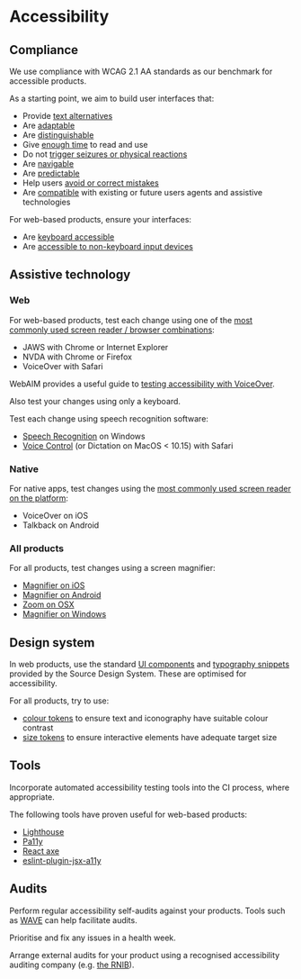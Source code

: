 # Accessibility

## Compliance

We use compliance with WCAG 2.1 AA standards as our benchmark for accessible products.

As a starting point, we aim to build user interfaces that:

- Provide [text alternatives](https://www.w3.org/TR/WCAG21/#text-alternatives)
- Are [adaptable](https://www.w3.org/TR/WCAG21/#adaptable)
- Are [distinguishable](https://www.w3.org/TR/WCAG21/#distinguishable)
- Give [enough time](https://www.w3.org/TR/WCAG21/#enough-time) to read and use
- Do not [trigger seizures or physical reactions](https://www.w3.org/TR/WCAG21/#seizures-and-physical-reactions)
- Are [navigable](https://www.w3.org/TR/WCAG21/#navigable)
- Are [predictable](https://www.w3.org/TR/WCAG21/#navigable)
- Help users [avoid or correct mistakes](https://www.w3.org/TR/WCAG21/#input-assistance)
- Are [compatible](https://www.w3.org/TR/WCAG21/#compatible) with existing or future users agents and assistive technologies

For web-based products, ensure your interfaces:

- Are [keyboard accessible](https://www.w3.org/TR/WCAG21/#compatible)
- Are [accessible to non-keyboard input devices](https://www.w3.org/TR/WCAG21/#input-modalities)

## Assistive technology

### Web

For web-based products, test each change using one of the [most commonly used screen reader / browser combinations](https://webaim.org/projects/screenreadersurvey8/#browsercombos):

- JAWS with Chrome or Internet Explorer
- NVDA with Chrome or Firefox
- VoiceOver with Safari

WebAIM provides a useful guide to [testing accessibility with VoiceOver](https://webaim.org/articles/voiceover/).

Also test your changes using only a keyboard.

Test each change using speech recognition software:

- [Speech Recognition][speech-recognition] on Windows
- [Voice Control][voice-control] (or Dictation on MacOS < 10.15) with Safari

[speech-recognition]: https://support.microsoft.com/en-gb/help/12427
[voice-control]: https://support.apple.com/en-gb/guide/mac-help/mh40719/10.15/mac/10.15

### Native

For native apps, test changes using the [most commonly used screen reader on the platform](https://webaim.org/projects/screenreadersurvey8/#mobilescreenreaders):

- VoiceOver on iOS
- Talkback on Android

### All products

For all products, test changes using a screen magnifier:

- [Magnifier on iOS](https://support.apple.com/en-gb/HT209517)
- [Magnifier on Android](https://support.google.com/accessibility/android/answer/6006949?hl=en-GB)
- [Zoom on OSX](https://support.apple.com/en-gb/guide/mac-help/mh40579/10.15/mac/10.15)
- [Magnifier on Windows](https://support.microsoft.com/en-gb/help/11542/windows-use-magnifier-to-make-things-easier-to-see)

## Design system

In web products, use the standard [UI components][ui-components] and [typography snippets][typography-snippets] provided by the Source Design System. These are optimised for accessibility.

For all products, try to use:

- [colour tokens][colour-tokens] to ensure text and iconography have suitable colour contrast
- [size tokens][size-tokens] to ensure interactive elements have adequate target size

[ui-components]: https://www.theguardian.design/2a1e5182b/p/77ee17-overview
[typography-snippets]: https://www.theguardian.design/2a1e5182b/p/95d5d0-code
[colour-tokens]: https://www.theguardian.design/2a1e5182b/p/1377a6-tokens/b/293ddb
[size-tokens]: https://www.theguardian.design/2a1e5182b/p/00ddcb-tokens

## Tools

Incorporate automated accessibility testing tools into the CI process, where appropriate.

The following tools have proven useful for web-based products:

- [Lighthouse](https://developers.google.com/web/tools/lighthouse)
- [Pa11y](https://pa11y.org/)
- [React axe](https://github.com/dequelabs/axe-core-npm/tree/develop/packages/react)
- [eslint-plugin-jsx-a11y](https://www.npmjs.com/package/eslint-plugin-jsx-a11y)

## Audits

Perform regular accessibility self-audits against your products. Tools such as [WAVE](https://wave.webaim.org/) can help facilitate audits.

Prioritise and fix any issues in a health week.

Arrange external audits for your product using a recognised accessibility auditing company (e.g. [the RNIB](https://www.rnib.org.uk/rnib-business/website-and-apps)).
